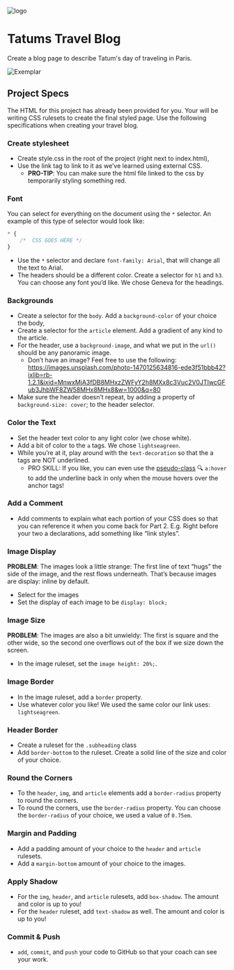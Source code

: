 ![logo](https://user-images.githubusercontent.com/44912347/201934171-c10d95d5-2727-4f1f-83b3-9da8e3ca9794.jpg)

# Tatums Travel Blog
Create a blog page to describe Tatum's day of traveling in Paris.

![Exemplar](https://user-images.githubusercontent.com/44912347/201934252-33c5e85d-2087-464f-b773-1829df885d77.png)

## Project Specs
The HTML for this project has already been provided for you. Your will be writing CSS rulesets to create the final styled page. Use the following specifications when creating your travel blog.

### Create stylesheet
- Create style.css in the root of the project (right next to index.html), 
- Use the link tag to link to it as we’ve learned using external CSS. 
  - **PRO-TIP**: You can make sure the html file linked to the css by temporarily styling something red.

### Font
You can select for everything on the document using the `*` selector. An example of this type of selector would look like:
```css
* {
    /*  CSS GOES HERE */
}
```
- Use the `*` selector and declare `font-family: Arial`, that will change all the text to Arial.  
- The headers should be a different color. Create a selector for `h1` and `h3`. You can choose any font you’d like.  We chose Geneva for the headings.

### Backgrounds
- Create a selector for the `body`. Add a `background-color` of your choice the body, 
- Create a selector for the `article` element. Add a gradient of any kind to the article.
- For the header, use a `background-image`, and what we put in the `url()` should be any panoramic image.  
  - Don’t have an image? Feel free to use the following: https://images.unsplash.com/photo-1470125634816-ede3f51bbb42?ixlib=rb-1.2.1&ixid=MnwxMjA3fDB8MHxzZWFyY2h8MXx8c3Vuc2V0JTIwcGFub3JhbWF8ZW58MHx8MHx8&w=1000&q=80
- Make sure the header doesn’t repeat, by adding a property of `background-size: cover`; to the header selector.

### Color the Text
- Set the header text color to any light color (we chose white).
- Add a bit of color to the `a` tags. We chose `lightseagreen`.  
- While you’re at it, play around with the `text-decoration` so that the a tags are NOT underlined.
  - PRO SKILL: If you like, you can even use the [pseudo-class](https://www.w3schools.com/cssref/sel_hover.php) 🔍 `a:hover` to add the underline back in only when the mouse hovers over the anchor tags!

### Add a Comment
- Add comments to explain what each portion of your CSS does so that you can reference it when you come back for Part 2. E.g. Right before your two a declarations, add something like “link styles”.

### Image Display
**PROBLEM**: The images look a little strange: The first line of text “hugs” the side of the image, and the rest flows underneath.  That’s because images are display: inline by default.  
- Select for the images 
- Set the display of each image to be `display: block;`

### Image Size
**PROBLEM**: The images are also a bit unwieldy: The first is square and the other wide, so the second one overflows out of the box if we size down the screen. 
- In the image ruleset, set the `image height: 20%;`. 

### Image Border
- In the image ruleset, add a `border` property. 
- Use whatever color you like!  We used the same color our link uses: `lightseagreen`.

### Header Border
- Create a ruleset for the `.subheading` class
- Add `border-bottom` to the ruleset. Create a solid line of the size and color of your choice.

### Round the Corners
- To the `header`, `img`, and `article` elements add a `border-radius` property to round the corners.
- To round the corners, use the `border-radius` property. You can choose the `border-radius` of your choice, we used a value of `0.75em`.

### Margin and Padding
- Add a padding amount of your choice to the `header` and `article` rulesets.
- Add a `margin-bottom` amount of your choice to the images.

### Apply Shadow
- For the `img`, `header`, and `article` rulesets, add `box-shadow`. The amount and color is up to you!
- For the `header` ruleset, add `text-shadow` as well. The amount and color is up to you!

### Commit & Push
- `add`, `commit`, and `push` your code to GitHub so that your coach can see your work.

